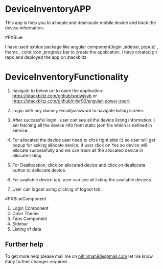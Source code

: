 # DeviceInventoryAPP

 This app is help you to allocate and deallocate mobile device and track the device information. 

#PXBlue

I have used pxblue package like angular component(login ,sidebar, popup) , theme , color,icon ,progress bar to create the application. i have created git repo and deployed the app on stackblitz.

# DeviceInventoryFunctionality

1.  navigate to below url to open the application :
    https://stackblitz.com/github/xoriwjkvb  or
    https://stackblitz.com/github/nihir90/angular-power-xpert

2. Login with any dummy email/password to navigate listing screen. 

3. After successful login , user can see all the device listing information. i am fetching all the device info from
   static json file which is defined in service.       

4. For allocated the device user need to click right side (:) so user will get popup for asking allocate device. if 
   user click on Yes so device will allocate successfully and we can track all the allocated device in allocate 
   listing.

5.  For Deallocation, click on allocated device and click on deallocate button to dellocate device.

6.  For available device tab, user can see all listing the available devices.

7.   User can logout using clicking of logout tab.       

#PXBlueComponent

1. Login Component
2. Color Theme 
3. Tabs Component
4. Sidebar
5. Listing of data


## Further help

To get more help please mail me on nihirshah90@gmail.com
let me know ifany further changes required. 